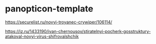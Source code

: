# panopticon-template

https://securelist.ru/novyj-troyanec-crywiper/106114/

https://iz.ru/1433190/ivan-chernousov/stiratelnyi-pocherk-gosstruktury-atakoval-novyi-virus-shifrovalshchik

